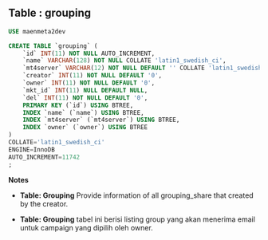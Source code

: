 Table : grouping
----------------

```SQL
USE maenmeta2dev

CREATE TABLE `grouping` (
	`id` INT(11) NOT NULL AUTO_INCREMENT,
	`name` VARCHAR(128) NOT NULL COLLATE 'latin1_swedish_ci',
	`mt4server` VARCHAR(12) NOT NULL DEFAULT '' COLLATE 'latin1_swedish_ci',
	`creator` INT(11) NOT NULL DEFAULT '0',
	`owner` INT(11) NOT NULL DEFAULT '0',
	`mkt_id` INT(11) NULL DEFAULT NULL,
	`del` INT(11) NOT NULL DEFAULT '0',
	PRIMARY KEY (`id`) USING BTREE,
	INDEX `name` (`name`) USING BTREE,
	INDEX `mt4server` (`mt4server`) USING BTREE,
	INDEX `owner` (`owner`) USING BTREE
)
COLLATE='latin1_swedish_ci'
ENGINE=InnoDB
AUTO_INCREMENT=11742
;
```
__Notes__

+ __Table: Grouping__ Provide information of all grouping_share that created by the creator.
  

  
+ __Table: Grouping__ tabel ini berisi listing group yang akan menerima email untuk campaign yang dipilih oleh owner.